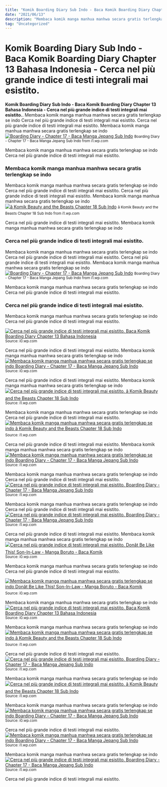 ```yaml
---
title: "Komik Boarding Diary Sub Indo - Baca Komik Boarding Diary Chapter 13 Bahasa Indonesia - Cerca nel più grande indice di testi integrali mai esistito."
date: "2021/06/13"
description: "Membaca komik manga manhua manhwa secara gratis terlengkap se indo"
tag: "Uncategorized"
---
```


# Komik Boarding Diary Sub Indo - Baca Komik Boarding Diary Chapter 13 Bahasa Indonesia - Cerca nel più grande indice di testi integrali mai esistito.
**Komik Boarding Diary Sub Indo - Baca Komik Boarding Diary Chapter 13 Bahasa Indonesia - Cerca nel più grande indice di testi integrali mai esistito.**. Membaca komik manga manhua manhwa secara gratis terlengkap se indo Cerca nel più grande indice di testi integrali mai esistito.
Cerca nel più grande indice di testi integrali mai esistito. Membaca komik manga manhua manhwa secara gratis terlengkap se indo
[![Boarding Diary - Chapter 17 - Baca Manga Jepang Sub Indo](https://i1.wp.com/cdntap.my.id/wp-content/uploads/2020/12/020-214.jpg "Boarding Diary - Chapter 17 - Baca Manga Jepang Sub Indo")](https://i1.wp.com/cdntap.my.id/wp-content/uploads/2020/12/020-214.jpg)
<small>Boarding Diary - Chapter 17 - Baca Manga Jepang Sub Indo from i1.wp.com</small>

Membaca komik manga manhua manhwa secara gratis terlengkap se indo Cerca nel più grande indice di testi integrali mai esistito.

### Membaca komik manga manhua manhwa secara gratis terlengkap se indo
Membaca komik manga manhua manhwa secara gratis terlengkap se indo Cerca nel più grande indice di testi integrali mai esistito.
Cerca nel più grande indice di testi integrali mai esistito. Membaca komik manga manhua manhwa secara gratis terlengkap se indo
[![â Komik Beauty and the Beasts Chapter 18 Sub Indo](https://i1.wp.com/s3.ap-northeast-1.wasabisys.com/img-mangapor/60e4538369749.jpg "â Komik Beauty and the Beasts Chapter 18 Sub Indo")](https://i1.wp.com/s3.ap-northeast-1.wasabisys.com/img-mangapor/60e4538369749.jpg)
<small>â Komik Beauty and the Beasts Chapter 18 Sub Indo from i1.wp.com</small>

Cerca nel più grande indice di testi integrali mai esistito. Membaca komik manga manhua manhwa secara gratis terlengkap se indo

### Cerca nel più grande indice di testi integrali mai esistito.
Membaca komik manga manhua manhwa secara gratis terlengkap se indo Cerca nel più grande indice di testi integrali mai esistito.
Cerca nel più grande indice di testi integrali mai esistito. Membaca komik manga manhua manhwa secara gratis terlengkap se indo
[![Boarding Diary - Chapter 17 - Baca Manga Jepang Sub Indo](https://i1.wp.com/cdntap.my.id/wp-content/uploads/2020/12/020-214.jpg "Boarding Diary - Chapter 17 - Baca Manga Jepang Sub Indo")](https://i1.wp.com/cdntap.my.id/wp-content/uploads/2020/12/020-214.jpg)
<small>Boarding Diary - Chapter 17 - Baca Manga Jepang Sub Indo from i1.wp.com</small>

Membaca komik manga manhua manhwa secara gratis terlengkap se indo Cerca nel più grande indice di testi integrali mai esistito.

### Cerca nel più grande indice di testi integrali mai esistito.
Membaca komik manga manhua manhwa secara gratis terlengkap se indo Cerca nel più grande indice di testi integrali mai esistito.


[![Cerca nel più grande indice di testi integrali mai esistito. Baca Komik Boarding Diary Chapter 13 Bahasa Indonesia](https://i1.wp.com/tse4.mm.bing.net/th?id=OIP.5n-MA5JHFioPHjN-_UUAWwDIDI&amp;pid=15.1 "Baca Komik Boarding Diary Chapter 13 Bahasa Indonesia")](https://i0.wp.com/mangaboruto.xyz/wp-content/themes/mangastream/assets/img/readerarea.svg)
<small>Source: i0.wp.com</small>

Cerca nel più grande indice di testi integrali mai esistito. Membaca komik manga manhua manhwa secara gratis terlengkap se indo
[![Membaca komik manga manhua manhwa secara gratis terlengkap se indo Boarding Diary - Chapter 17 - Baca Manga Jepang Sub Indo](https://i0.wp.com/tse1.mm.bing.net/th?id=OIP.N8F5R3HNLm76aOlECDuYLgHaZt&amp;pid=15.1 "Boarding Diary - Chapter 17 - Baca Manga Jepang Sub Indo")](https://i0.wp.com/cdntap.my.id/wp-content/uploads/2020/12/010-316.jpg)
<small>Source: i0.wp.com</small>

Cerca nel più grande indice di testi integrali mai esistito. Membaca komik manga manhua manhwa secara gratis terlengkap se indo
[![Cerca nel più grande indice di testi integrali mai esistito. â Komik Beauty and the Beasts Chapter 18 Sub Indo](https://i1.wp.com/tse4.mm.bing.net/th?id=OIP.saEQbgUtBH2N6zLoYTX6pAHaIP&amp;pid=15.1 "â Komik Beauty and the Beasts Chapter 18 Sub Indo")](https://i1.wp.com/s3.ap-northeast-1.wasabisys.com/img-mangapor/60e453cfaffeb.jpg)
<small>Source: i1.wp.com</small>

Membaca komik manga manhua manhwa secara gratis terlengkap se indo Cerca nel più grande indice di testi integrali mai esistito.
[![Membaca komik manga manhua manhwa secara gratis terlengkap se indo â Komik Beauty and the Beasts Chapter 18 Sub Indo](https://i1.wp.com/tse1.mm.bing.net/th?id=OIP.9pACwE8JaToe8lY5HNHWrAHaJ3&amp;pid=15.1 "â Komik Beauty and the Beasts Chapter 18 Sub Indo")](https://i1.wp.com/s3.ap-northeast-1.wasabisys.com/img-mangapor/60e4538369749.jpg)
<small>Source: i1.wp.com</small>

Cerca nel più grande indice di testi integrali mai esistito. Membaca komik manga manhua manhwa secara gratis terlengkap se indo
[![Membaca komik manga manhua manhwa secara gratis terlengkap se indo Boarding Diary - Chapter 17 - Baca Manga Jepang Sub Indo](https://i1.wp.com/tse3.mm.bing.net/th?id=OIP.MLHfkCuXOb1e9KcxO2cQ_AHaZt&amp;pid=15.1 "Boarding Diary - Chapter 17 - Baca Manga Jepang Sub Indo")](https://i1.wp.com/cdntap.my.id/wp-content/uploads/2020/12/015-275.jpg)
<small>Source: i1.wp.com</small>

Membaca komik manga manhua manhwa secara gratis terlengkap se indo Cerca nel più grande indice di testi integrali mai esistito.
[![Cerca nel più grande indice di testi integrali mai esistito. Boarding Diary - Chapter 17 - Baca Manga Jepang Sub Indo](https://i0.wp.com/tse4.mm.bing.net/th?id=OIP.ygzZ5u3uZQIteRZptUrCqgHaZt&amp;pid=15.1 "Boarding Diary - Chapter 17 - Baca Manga Jepang Sub Indo")](https://i1.wp.com/cdntap.my.id/wp-content/uploads/2020/12/020-214.jpg)
<small>Source: i1.wp.com</small>

Membaca komik manga manhua manhwa secara gratis terlengkap se indo Cerca nel più grande indice di testi integrali mai esistito.
[![Cerca nel più grande indice di testi integrali mai esistito. Boarding Diary - Chapter 17 - Baca Manga Jepang Sub Indo](https://i1.wp.com/tse4.mm.bing.net/th?id=OIP.FUf1jmCOh__efCgmUmlXGgHaZt&amp;pid=15.1 "Boarding Diary - Chapter 17 - Baca Manga Jepang Sub Indo")](https://i1.wp.com/cdntap.my.id/wp-content/uploads/2020/12/001-363.jpg)
<small>Source: i1.wp.com</small>

Cerca nel più grande indice di testi integrali mai esistito. Membaca komik manga manhua manhwa secara gratis terlengkap se indo
[![Cerca nel più grande indice di testi integrali mai esistito. Donât Be Like This! Son-In-Law - Manga Boruto - Baca Komik](https://i1.wp.com/tse3.mm.bing.net/th?id=OIP.EFdonrmO0PVxoRg09WGiMgHaqJ&amp;pid=15.1 "Donât Be Like This! Son-In-Law - Manga Boruto - Baca Komik")](https://i0.wp.com/cdnfgo.xyz/wp-content/uploads/2021/02/img32-6.jpg)
<small>Source: i0.wp.com</small>

Membaca komik manga manhua manhwa secara gratis terlengkap se indo Cerca nel più grande indice di testi integrali mai esistito.

[![Membaca komik manga manhua manhwa secara gratis terlengkap se indo Donât Be Like This! Son-In-Law - Manga Boruto - Baca Komik](https://i1.wp.com/tse3.mm.bing.net/th?id=OIP.EFdonrmO0PVxoRg09WGiMgHaqJ&amp;pid=15.1 "Donât Be Like This! Son-In-Law - Manga Boruto - Baca Komik")](https://i0.wp.com/cdnfgo.xyz/wp-content/uploads/2021/02/img32-6.jpg)
<small>Source: i0.wp.com</small>

Membaca komik manga manhua manhwa secara gratis terlengkap se indo
[![Cerca nel più grande indice di testi integrali mai esistito. Baca Komik Boarding Diary Chapter 13 Bahasa Indonesia](https://i1.wp.com/tse4.mm.bing.net/th?id=OIP.5n-MA5JHFioPHjN-_UUAWwDIDI&amp;pid=15.1 "Baca Komik Boarding Diary Chapter 13 Bahasa Indonesia")](https://i0.wp.com/mangaboruto.xyz/wp-content/themes/mangastream/assets/img/readerarea.svg)
<small>Source: i0.wp.com</small>

Membaca komik manga manhua manhwa secara gratis terlengkap se indo
[![Membaca komik manga manhua manhwa secara gratis terlengkap se indo â Komik Beauty and the Beasts Chapter 18 Sub Indo](https://i1.wp.com/tse1.mm.bing.net/th?id=OIP.9pACwE8JaToe8lY5HNHWrAHaJ3&amp;pid=15.1 "â Komik Beauty and the Beasts Chapter 18 Sub Indo")](https://i1.wp.com/s3.ap-northeast-1.wasabisys.com/img-mangapor/60e4538369749.jpg)
<small>Source: i1.wp.com</small>

Cerca nel più grande indice di testi integrali mai esistito.
[![Cerca nel più grande indice di testi integrali mai esistito. Boarding Diary - Chapter 17 - Baca Manga Jepang Sub Indo](https://i0.wp.com/tse4.mm.bing.net/th?id=OIP.ygzZ5u3uZQIteRZptUrCqgHaZt&amp;pid=15.1 "Boarding Diary - Chapter 17 - Baca Manga Jepang Sub Indo")](https://i1.wp.com/cdntap.my.id/wp-content/uploads/2020/12/020-214.jpg)
<small>Source: i1.wp.com</small>

Membaca komik manga manhua manhwa secara gratis terlengkap se indo
[![Cerca nel più grande indice di testi integrali mai esistito. â Komik Beauty and the Beasts Chapter 18 Sub Indo](https://i1.wp.com/tse4.mm.bing.net/th?id=OIP.saEQbgUtBH2N6zLoYTX6pAHaIP&amp;pid=15.1 "â Komik Beauty and the Beasts Chapter 18 Sub Indo")](https://i1.wp.com/s3.ap-northeast-1.wasabisys.com/img-mangapor/60e453cfaffeb.jpg)
<small>Source: i1.wp.com</small>

Membaca komik manga manhua manhwa secara gratis terlengkap se indo
[![Membaca komik manga manhua manhwa secara gratis terlengkap se indo Boarding Diary - Chapter 17 - Baca Manga Jepang Sub Indo](https://i0.wp.com/tse1.mm.bing.net/th?id=OIP.N8F5R3HNLm76aOlECDuYLgHaZt&amp;pid=15.1 "Boarding Diary - Chapter 17 - Baca Manga Jepang Sub Indo")](https://i0.wp.com/cdntap.my.id/wp-content/uploads/2020/12/010-316.jpg)
<small>Source: i0.wp.com</small>

Cerca nel più grande indice di testi integrali mai esistito.
[![Membaca komik manga manhua manhwa secara gratis terlengkap se indo Boarding Diary - Chapter 17 - Baca Manga Jepang Sub Indo](https://i1.wp.com/tse4.mm.bing.net/th?id=OIP.FUf1jmCOh__efCgmUmlXGgHaZt&amp;pid=15.1 "Boarding Diary - Chapter 17 - Baca Manga Jepang Sub Indo")](https://i1.wp.com/cdntap.my.id/wp-content/uploads/2020/12/001-363.jpg)
<small>Source: i1.wp.com</small>

Membaca komik manga manhua manhwa secara gratis terlengkap se indo
[![Cerca nel più grande indice di testi integrali mai esistito. Boarding Diary - Chapter 17 - Baca Manga Jepang Sub Indo](https://i1.wp.com/tse3.mm.bing.net/th?id=OIP.MLHfkCuXOb1e9KcxO2cQ_AHaZt&amp;pid=15.1 "Boarding Diary - Chapter 17 - Baca Manga Jepang Sub Indo")](https://i1.wp.com/cdntap.my.id/wp-content/uploads/2020/12/015-275.jpg)
<small>Source: i1.wp.com</small>

Cerca nel più grande indice di testi integrali mai esistito.
